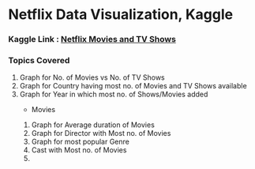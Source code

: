 <H1>Netflix Data Visualization, Kaggle</H1>
<H3>Kaggle Link : <a href="https://www.kaggle.com/shivamb/netflix-shows">Netflix Movies and TV Shows</a><H3>
<H3>Topics Covered</H3>
<ol>
    <li>Graph for No. of Movies vs No. of TV Shows</li>
    <li>Graph for Country having most no. of Movies and TV Shows available</li>
    <li>Graph for Year in which most no. of Shows/Movies added</li>
    <ul><li>Movies</li></ul>
    <ol>
    <li>Graph for Average duration of Movies</li>
    <li>Graph for Director with Most no. of Movies</li>
    <li>Graph for most popular Genre</li>
    <li>Cast with Most no. of Movies</li>
    <li></li>
    </ol>
</ol>
 
